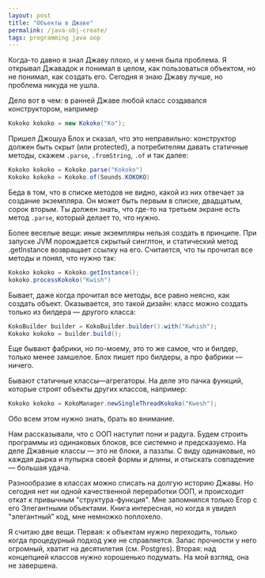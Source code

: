 ```yaml
---
layout: post
title: "Объекты в Джаве"
permalink: /java-obj-create/
tags: programming java oop
---
```


Когда-то давно я знал Джаву плохо, и у меня была проблема. Я открывал Джавадок и
понимал в целом, как пользоваться объектом, но не понимал, как создать
его. Сегодня я знаю Джаву лучше, но проблема никуда не ушла.

Дело вот в чем: в ранней Джаве любой класс создавался конструктором, например

~~~java
Kokoko kokoko = new Kokoko("Ko");
~~~

Пришел Джошуа Блох и сказал, что это неправильно: конструктор должен быть скрыт
(или protected), а потребителям давать статичные методы, скажем `.parse`,
`.fromString`, `.of` и так далее:

~~~java
Kokoko kokoko = Kokoko.parse("Kokoko")
Kokoko kokoko = Kokoko.of(Sounds.KOKOKO)
~~~

Беда в том, что в списке методов не видно, какой из них отвечает за создание
экземпляра. Он может быть первым в списке, двадцатым, сорок вторым. Ты должен
знать, что где-то на третьем экране есть метод `.parse`, который делает то, что
нужно.

Более веселые вещи: иные экземпляры нельзя создать в принципе. При запуске JVM
порождается скрытый синглтон, и статический метод .getInstance возвращает ссылку
на его. Считается, что ты прочитал все методы и понял, что нужно так:

~~~java
Kokoko kokoko = Kokoko.getInstance();
kokoko.processKokoko("Kwish")
~~~

Бывает, даже когда прочитал все методы, все равно неясно, как создать
объект. Оказывается, это такой дизайн: класс можно создать только из билдера —
другого класса:

~~~java
KokoBuilder builder = KokoBuilder.builder().with("Kwhish");
Kokoko kokoko = builder.build();
~~~

Еще бывают фабрики, но по-моему, это то же самое, что и билдер, только менее
замшелое. Блох пишет про билдеры, а про фабрики — ничего.

Бывают статичные классы—агрегаторы. На деле это пачка функций, которые строят
объекты других классов, например:

~~~java
Kokoko kokoko = KokoManager.newSingleThreadKokoko("Kwesh");
~~~

Обо всем этом нужно знать, брать во внимание.

Нам рассказывали, что с ООП наступит пони и радуга. Будем строить программы из
одинаковых блоков, все системно и предсказуемо. На деле Джавные классы — это не
блоки, а паззлы. С виду одинаковые, но каждая дырка и пупырка своей формы и
длины, и отыскать совпадение — большая удача.

Разнообразие в классах можно списать на долгую историю Джавы. Но сегодня нет ни
одной качественной переработки ООП, и происходит откат к привычным
"структура-функция". Мне запомнился только Егор с его Элегантными
объектами. Книга интересная, но когда я увидел "элегантный" код, мне немножко
поплохело.

Я считаю две вещи. Первая: к объектам нужно переходить, только когда процедурный
подход уже не справляется. Запас прочности у него огромный, хватит на
десятилетия (см. Postgres). Вторая: над концепцией классов нужно хорошенько
подумать. На мой взгляд, она не завершена.

